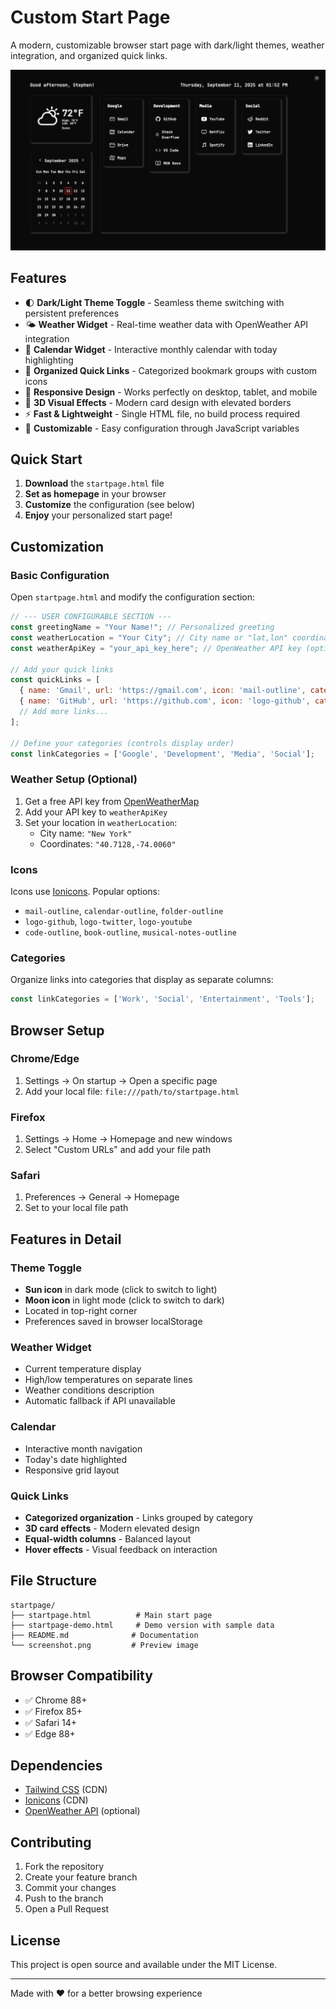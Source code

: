 # Custom Start Page

A modern, customizable browser start page with dark/light themes, weather integration, and organized quick links.

![Start Page Screenshot](startpage.png)

## Features

- 🌓 **Dark/Light Theme Toggle** - Seamless theme switching with persistent preferences
- 🌤️ **Weather Widget** - Real-time weather data with OpenWeather API integration
- 📅 **Calendar Widget** - Interactive monthly calendar with today highlighting
- 🔗 **Organized Quick Links** - Categorized bookmark groups with custom icons
- 📱 **Responsive Design** - Works perfectly on desktop, tablet, and mobile
- 🎨 **3D Visual Effects** - Modern card design with elevated borders
- ⚡ **Fast & Lightweight** - Single HTML file, no build process required
- 🎯 **Customizable** - Easy configuration through JavaScript variables

## Quick Start

1. **Download** the `startpage.html` file
2. **Set as homepage** in your browser
3. **Customize** the configuration (see below)
4. **Enjoy** your personalized start page!

## Customization

### Basic Configuration

Open `startpage.html` and modify the configuration section:

```javascript
// --- USER CONFIGURABLE SECTION ---
const greetingName = "Your Name!"; // Personalized greeting
const weatherLocation = "Your City"; // City name or "lat,lon" coordinates
const weatherApiKey = "your_api_key_here"; // OpenWeather API key (optional)

// Add your quick links
const quickLinks = [
  { name: 'Gmail', url: 'https://gmail.com', icon: 'mail-outline', category: 'Google' },
  { name: 'GitHub', url: 'https://github.com', icon: 'logo-github', category: 'Development' },
  // Add more links...
];

// Define your categories (controls display order)
const linkCategories = ['Google', 'Development', 'Media', 'Social'];
```

### Weather Setup (Optional)

1. Get a free API key from [OpenWeatherMap](https://openweathermap.org/api)
2. Add your API key to `weatherApiKey`
3. Set your location in `weatherLocation`:
   - City name: `"New York"`
   - Coordinates: `"40.7128,-74.0060"`

### Icons

Icons use [Ionicons](https://ionic.io/ionicons). Popular options:
- `mail-outline`, `calendar-outline`, `folder-outline`
- `logo-github`, `logo-twitter`, `logo-youtube`
- `code-outline`, `book-outline`, `musical-notes-outline`

### Categories

Organize links into categories that display as separate columns:
```javascript
const linkCategories = ['Work', 'Social', 'Entertainment', 'Tools'];
```

## Browser Setup

### Chrome/Edge
1. Settings → On startup → Open a specific page
2. Add your local file: `file:///path/to/startpage.html`

### Firefox
1. Settings → Home → Homepage and new windows
2. Select "Custom URLs" and add your file path

### Safari
1. Preferences → General → Homepage
2. Set to your local file path

## Features in Detail

### Theme Toggle
- **Sun icon** in dark mode (click to switch to light)
- **Moon icon** in light mode (click to switch to dark)
- Located in top-right corner
- Preferences saved in browser localStorage

### Weather Widget
- Current temperature display
- High/low temperatures on separate lines
- Weather conditions description
- Automatic fallback if API unavailable

### Calendar
- Interactive month navigation
- Today's date highlighted
- Responsive grid layout

### Quick Links
- **Categorized organization** - Links grouped by category
- **3D card effects** - Modern elevated design
- **Equal-width columns** - Balanced layout
- **Hover effects** - Visual feedback on interaction

## File Structure

```
startpage/
├── startpage.html          # Main start page
├── startpage-demo.html     # Demo version with sample data
├── README.md              # Documentation
└── screenshot.png         # Preview image
```

## Browser Compatibility

- ✅ Chrome 88+
- ✅ Firefox 85+
- ✅ Safari 14+
- ✅ Edge 88+

## Dependencies

- [Tailwind CSS](https://tailwindcss.com/) (CDN)
- [Ionicons](https://ionic.io/ionicons) (CDN)
- [OpenWeather API](https://openweathermap.org/api) (optional)

## Contributing

1. Fork the repository
2. Create your feature branch
3. Commit your changes
4. Push to the branch
5. Open a Pull Request

## License

This project is open source and available under the MIT License.

---

Made with ❤️ for a better browsing experience
